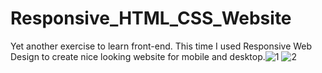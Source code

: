# Responsive_HTML_CSS_Website
Yet another exercise to learn front-end. This time I used Responsive Web Design to create nice looking website for mobile and desktop.![1](https://user-images.githubusercontent.com/84286254/215287147-0f0d4a5d-9208-44da-ac01-1c84732ac797.png)
![2](https://user-images.githubusercontent.com/84286254/215287159-c442ac02-8fdf-4468-b962-cf8cd7b87f92.png)
